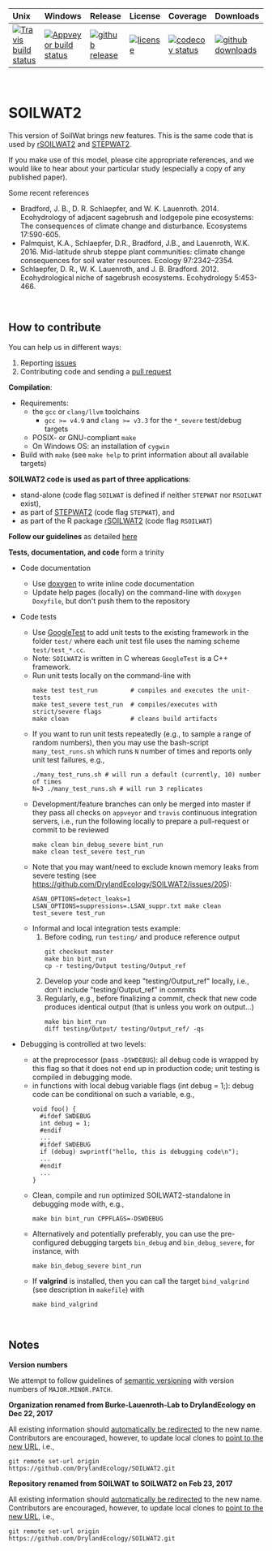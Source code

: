 | Unix | Windows | Release | License | Coverage | Downloads |
| :---- | :---- | :---- | :---- | :---- | :---- |
[ ![Travis build status][1]][2] | [![Appveyor build status][3]][4] | [ ![github release][5]][6] | [![license][7]][8] | [![codecov status][9]][10] | [![github downloads][11]][12] |

[1]: https://travis-ci.org/DrylandEcology/SOILWAT2.svg?branch=master
[2]: https://travis-ci.org/DrylandEcology/SOILWAT2
[3]: https://ci.appveyor.com/api/projects/status/noes9lralyjhen3t/branch/master?svg=true
[4]: https://ci.appveyor.com/project/DrylandEcologyGit/soilwat2/branch/master
[5]: https://img.shields.io/github/release/DrylandEcology/SOILWAT2.svg?label=current+release
[6]: https://github.com/DrylandEcology/SOILWAT2/releases
[7]: https://img.shields.io/github/license/DrylandEcology/SOILWAT2.svg
[8]: https://www.gnu.org/licenses/gpl.html
[9]: https://codecov.io/gh/DrylandEcology/SOILWAT2/branch/master/graph/badge.svg
[10]: https://codecov.io/gh/DrylandEcology/SOILWAT2
[11]: https://img.shields.io/github/downloads/DrylandEcology/SOILWAT2/total.svg
[12]: https://github.com/DrylandEcology/SOILWAT2

<br>

# SOILWAT2

This version of SoilWat brings new features. This is the same
code that is used by [rSOILWAT2](https://github.com/DrylandEcology/rSOILWAT2)
and [STEPWAT2](https://github.com/DrylandEcology/STEPWAT2).

If you make use of this model, please cite appropriate references, and we would
like to hear about your particular study (especially a copy of any published
paper).


Some recent references

* Bradford, J. B., D. R. Schlaepfer, and W. K. Lauenroth. 2014. Ecohydrology of
  adjacent sagebrush and lodgepole pine ecosystems: The consequences of climate
  change and disturbance. Ecosystems 17:590-605.
* Palmquist, K.A., Schlaepfer, D.R., Bradford, J.B., and Lauenroth, W.K. 2016.
  Mid-latitude shrub steppe plant communities: climate change consequences for
  soil water resources. Ecology 97:2342–2354.
* Schlaepfer, D. R., W. K. Lauenroth, and J. B. Bradford. 2012. Ecohydrological
  niche of sagebrush ecosystems. Ecohydrology 5:453-466.

<br>

## How to contribute
You can help us in different ways:

1. Reporting [issues](https://github.com/DrylandEcology/SOILWAT2/issues)
2. Contributing code and sending a
   [pull request](https://github.com/DrylandEcology/SOILWAT2/pulls)


__Compilation__:
  * Requirements:
    - the `gcc` or `clang/llvm` toolchains
      - `gcc >= v4.9` and `clang >= v3.3` for the `*_severe` test/debug targets
    - POSIX- or GNU-compliant `make`
    - On Windows OS: an installation of `cygwin`
  * Build with `make` (see `make help` to print information about all
    available targets)


__SOILWAT2 code is used as part of three applications__:
  * stand-alone (code flag `SOILWAT` is defined if neither `STEPWAT` nor
    `RSOILWAT` exist),
  * as part of [STEPWAT2](https://github.com/DrylandEcology/STEPWAT2)
    (code flag `STEPWAT`), and
  * as part of the R package
    [rSOILWAT2](https://github.com/DrylandEcology/rSOILWAT2)
    (code flag `RSOILWAT`)


__Follow our guidelines__ as detailed
[here](https://github.com/DrylandEcology/workflow_guidelines)

__Tests, documentation, and code__ form a trinity
- Code documentation
  * Use [doxygen](http://www.stack.nl/~dimitri/doxygen/) to write inline code
    documentation
  * Update help pages (locally) on the command-line with `doxygen Doxyfile`,
    but don't push them to the repository
- Code tests
  * Use [GoogleTest](https://github.com/google/googletest/blob/master/googletest/docs/Documentation.md)
    to add unit tests to the existing framework in the folder `test/` where
    each unit test file uses the naming scheme `test/test_*.cc`.
  * Note: `SOILWAT2` is written in C whereas `GoogleTest` is a C++ framework.
  * Run unit tests locally on the command-line with
    ```
    make test test_run         # compiles and executes the unit-tests
    make test_severe test_run  # compiles/executes with strict/severe flags
    make clean                 # cleans build artifacts
    ```
  * If you want to run unit tests repeatedly (e.g., to sample a range of
    random numbers), then you may use the bash-script `many_test_runs.sh` which
    runs `N` number of times and reports only unit test failures, e.g.,
    ```
    ./many_test_runs.sh # will run a default (currently, 10) number of times
    N=3 ./many_test_runs.sh # will run 3 replicates
    ```
  * Development/feature branches can only be merged into master if they pass
    all checks on `appveyor` and `travis` continuous integration servers, i.e.,
    run the following locally to prepare a pull-request or commit to be reviewed
    ```
    make clean bin_debug_severe bint_run
    make clean test_severe test_run
    ```
  * Note that you may want/need to exclude known memory leaks from severe
    testing (see https://github.com/DrylandEcology/SOILWAT2/issues/205):
    ```
    ASAN_OPTIONS=detect_leaks=1 LSAN_OPTIONS=suppressions=.LSAN_suppr.txt make clean test_severe test_run
    ```
  * Informal and local integration tests example:
    1. Before coding, run `testing/` and produce reference output
        ```
        git checkout master
        make bin bint_run
        cp -r testing/Output testing/Output_ref
        ```
    2. Develop your code and keep "testing/Output_ref" locally, i.e., don't
    include "testing/Output_ref" in commits
    3. Regularly, e.g., before finalizing a commit, check that new code produces
    identical output (that is unless you work on output...)
        ```
        make bin bint_run
        diff testing/Output/ testing/Output_ref/ -qs
        ```

- Debugging is controlled at two levels:
  * at the preprocessor (pass `-DSWDEBUG`):
    all debug code is wrapped by this flag so that it does not end up in
    production code; unit testing is compiled in debugging mode.
  * in functions with local debug variable flags (int debug = 1;):
    debug code can be conditional on such a variable, e.g.,
    ```
    void foo() {
      #ifdef SWDEBUG
      int debug = 1;
      #endif
      ...
      #ifdef SWDEBUG
      if (debug) swprintf("hello, this is debugging code\n");
      ...
      #endif
      ...
    }
    ```
  * Clean, compile and run optimized SOILWAT2-standalone in debugging mode
    with, e.g.,
    ```
    make bin bint_run CPPFLAGS=-DSWDEBUG
    ```
  * Alternatively and potentially preferably, you can use the pre-configured
    debugging targets
    `bin_debug` and `bin_debug_severe`, for instance, with
    ```
    make bin_debug_severe bint_run
    ```
  * If **valgrind** is installed, then you can call the target `bind_valgrind`
    (see description in `makefile`) with
    ```
    make bind_valgrind
    ```

<br>

## Notes

__Version numbers__

We attempt to follow guidelines of [semantic versioning](http://semver.org/)
with version numbers of `MAJOR.MINOR.PATCH`.


__Organization renamed from Burke-Lauenroth-Lab to DrylandEcology on Dec 22, 2017__

All existing information should
[automatically be redirected](https://help.github.com/articles/renaming-a-repository/)
to the new name.
Contributors are encouraged, however, to update local clones to
[point to the new URL](https://help.github.com/articles/changing-a-remote-s-url/),
i.e.,
```
git remote set-url origin https://github.com/DrylandEcology/SOILWAT2.git
```


__Repository renamed from SOILWAT to SOILWAT2 on Feb 23, 2017__

All existing information should
[automatically be redirected](https://help.github.com/articles/renaming-a-repository/)
to the new name.
Contributors are encouraged, however, to update local clones to
[point to the new URL](https://help.github.com/articles/changing-a-remote-s-url/),
i.e.,
```
git remote set-url origin https://github.com/DrylandEcology/SOILWAT2.git
```
